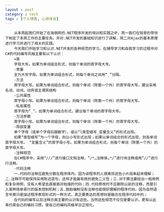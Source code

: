 ```yaml
---
layout : post
category : tech
tags : [个人博客, 心得体会]
---  
```

        从本周起我们开始了在淘钢网的.NET程序开发的培训和实践之中，周一我们在钱哥的带领下制定了本周工作的主要任务。并对.NET开发的基础知识进行了讲解，周二对Ajax的基本原理进行学习并进行了相关的实践。
        今天我们开始学习和认识.NET开发的各种规范的学习。在辅导学习和自我学习的过程中对C#的代码编写风格主要有以下认识：
        =类
        字母大写。如果为单词组合形式，则每个单词的首字母大写。
        -常量
        全为大写字母。如果为单词组合形式，则每个单词之间用“_”分隔。
        -方法
        首字母大写。如果为单词组合形式，则每个单词（除第一个外）的首字母大写。建议采用名词、动词、动宾或主谓宾结构
        -公共属性
        首字母小写。如果为单词组合形式，则每个单词（除第一个外）的首字母大写。
        -私有属性
        首字母为“_”。如果为单词组合形式，建议每个单词的首字母大写。
        -方法参数
        首字母小写。如果为单词组合形式，则每个单词（除第一个外）的首字母大写。
        -局部变量
        单个字母（或单个字母后跟数字），或以“l类型缩写_变量含义”的形式出现。
        如果“类型缩写”为一个字母，则以小写形式出现；如果以单词组合的形式出现，则各单词首字母大写。 “变量含义”的首字母小写。如果为单词组合形式，则每个单词（除第一个外）的首字母大写。
        -注释规范
        在C#程序中，采用“///”进行接口文档注释，“/*…注释体…*/”进行块注释或用“//”进行行注释。
        -代码注释
        一.代码的注释应避免分散在程序体内，因为读程序的人很难将这些小片段串起来理解；二.注释尽可能保持采用陈述语句，这样才能最有效的避免二义性；三.对于算法要给出一般用例和复杂用例，没有人希望去直接面对枯燥的代码；四.代码修改时不应删除以前的注释，而是引入某种简单易行的版本控制机制；五.鼓励编制没有注释也能很好理解的程序代码，因为自然语言毕竟只是描述程序表现形式的一种方式，真正要表达的思想则是融合在程序代码中的；
        在代码的编写以及注释方面主要的认识有这些。当然这些规范不仅仅是要认识，更有以此来约束自己的编码习惯。使自己的编码风格早日正规化。
